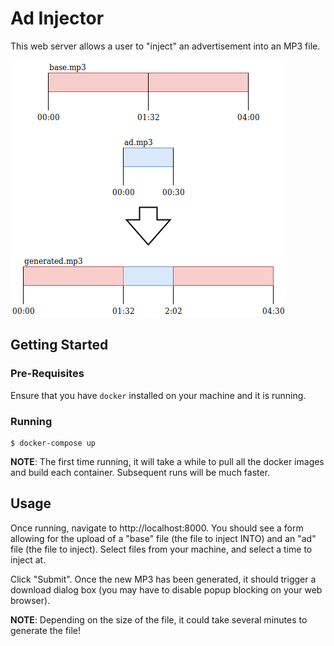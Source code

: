 # Ad Injector
This web server allows a user to "inject" an advertisement into an MP3 file.

![](https://raw.githubusercontent.com/MMazzocchi/ad_injector/master/img/ad_injector.png?token=AAQZEJTKUAF5NF6KL3S6KAK5B6TQG)

## Getting Started
### Pre-Requisites
Ensure that you have `docker` installed on your machine and it is running.

### Running
```
$ docker-compose up
```
**NOTE**: The first time running, it will take a while to pull all the docker
images and build each container. Subsequent runs will be much faster.

## Usage
Once running, navigate to http://localhost:8000. You should see a form allowing
for the upload of a "base" file (the file to inject INTO) and an "ad" file (the
file to inject). Select files from your machine, and select a time to inject at.

Click "Submit". Once the new MP3 has been generated, it should trigger a
download dialog box (you may have to disable popup blocking on your web
browser).

**NOTE**: Depending on the size of the file, it could take several minutes to
generate the file!
